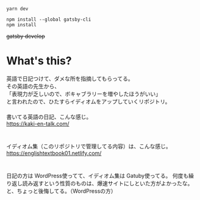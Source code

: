 ```
yarn dev

npm install --global gatsby-cli
npm install
```
~~gatsby develop~~

# What's this?
英語で日記つけて、ダメな所を指摘してもらってる。  
その英語の先生から、  
「表現力が乏しいので、ボキャブラリーを増やしたほうがいい」  
と言われたので、ひたすらイディオムをアップしていくリポジトリ。  
　  
書いてる英語の日記、こんな感じ。    
<https://kaki-en-talk.com/>  
　  
　  
イディオム集（このリポジトリで管理してる内容）は、こんな感じ。  
<https://englishtextbook01.netlify.com/>  
　  
　  
日記の方は WordPress使ってて、イディオム集は Gatuby使ってる。
何度も繰り返し読み返すという性質のものは、爆速サイトにしといた方がよかったな。と、ちょっと後悔してる。（WordPressの方）
